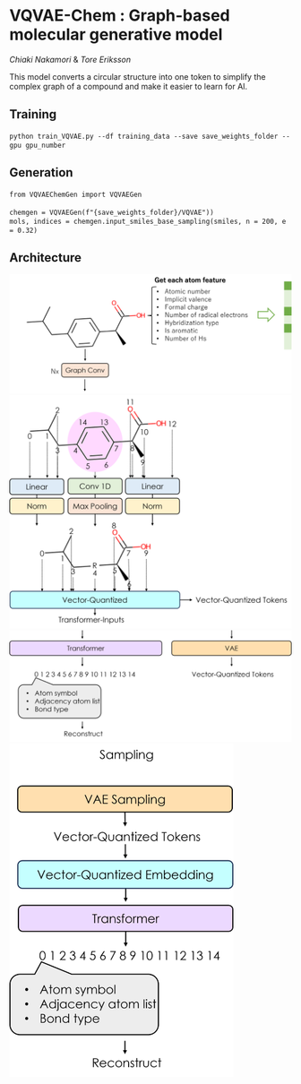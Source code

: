 # VQVAE-Chem : Graph-based molecular generative model

*Chiaki Nakamori* & *Tore Eriksson*

This model converts a circular structure into one token to simplify the complex graph of a compound and make it easier to learn for AI. 

## Training
```
python train_VQVAE.py --df training_data --save save_weights_folder --gpu gpu_number  
```

## Generation
```
from VQVAEChemGen import VQVAEGen

chemgen = VQVAEGen(f"{save_weights_folder}/VQVAE"))
mols, indices = chemgen.input_smiles_base_sampling(smiles, n = 200, e = 0.32)
```

## Architecture
<img src="VQVAE_Image/GraphConv.png" width=720>
<img src="VQVAE_Image/Vector-Quantized.png" width=720>
<img src="VQVAE_Image/Reconstruct.png" width=640>
<img src="VQVAE_Image/Sampling.png" width=400>
